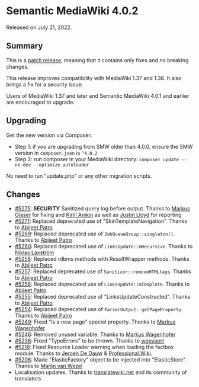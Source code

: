 # Semantic MediaWiki 4.0.2

Released on July 21, 2022.

## Summary

This is a [patch release](../RELEASE-POLICY.md), meaning that it contains only fixes and no breaking changes.

This release improves compatibility with MediaWiki 1.37 and 1.38. It also brings a fix for a security issue.

Users of MediaWiki 1.37 and later and Semantic MediaWiki 4.0.1 and earlier are encouraged to upgrade.

## Upgrading

Get the new version via Composer:

* Step 1: if you are upgrading from SMW older than 4.0.0, ensure the SMW version in `composer.json` is `^4.0.2`
* Step 2: run composer in your MediaWiki directory: `composer update --no-dev --optimize-autoloader`

No need to run "update.php" or any other migration scripts.

## Changes

* [#5275](https://github.com/SemanticMediaWiki/SemanticMediaWiki/pull/5275): **SECURITY** Sanitized query log before output. Thanks to [Markus Glaser](https://hallowelt.com/en/) for fixing and [Kirill Anikin](https://digitalcompliance.ru/) as well as [Justin Lloyd](https://www.arena.net/en) for reporting
* [#5271](https://github.com/SemanticMediaWiki/SemanticMediaWiki/pull/5269): Replaced deprecated use of "SkinTemplateNavigation". Thanks to [Abijeet Patro](https://thecurlybraces.com/)
* [#5269](https://github.com/SemanticMediaWiki/SemanticMediaWiki/pull/5269): Replaced deprecated use of `JobQueueGroup::singleton()`. Thanks to [Abijeet Patro](https://thecurlybraces.com/)
* [#5260](https://github.com/SemanticMediaWiki/SemanticMediaWiki/pull/5260): Replaced deprecated use of `LinksUpdate::mRecursive`. Thanks to [Niklas Laxström](https://laxstrom.name/blag/)
* [#5258](https://github.com/SemanticMediaWiki/SemanticMediaWiki/pull/5258): Replaced rdbms methods with ResultWrapper methods. Thanks to [Abijeet Patro](https://thecurlybraces.com/)
* [#5257](https://github.com/SemanticMediaWiki/SemanticMediaWiki/pull/5257): Replaced deprecated use of `Sanitizer::removeHTMLtags`. Thanks to [Abijeet Patro](https://thecurlybraces.com/)
* [#5256](https://github.com/SemanticMediaWiki/SemanticMediaWiki/pull/5256): Replaced deprecated use of `LinksUpdate::mTemplate`. Thanks to [Abijeet Patro](https://thecurlybraces.com/)
* [#5255](https://github.com/SemanticMediaWiki/SemanticMediaWiki/pull/5255): Replaced deprecated use of "LinksUpdateConstructed". Thanks to [Abijeet Patro](https://thecurlybraces.com/)
* [#5254](https://github.com/SemanticMediaWiki/SemanticMediaWiki/pull/5254): Replaced deprecated use of `ParserOutput::getPageProperty`. Thanks to [Abijeet Patro](https://thecurlybraces.com/)
* [#5249](https://github.com/SemanticMediaWiki/SemanticMediaWiki/pull/5249): Fixed "Is a new page" special property. Thanks to [Markus Wagenhofer](https://gesinn.it/)
* [#5246](https://github.com/SemanticMediaWiki/SemanticMediaWiki/pull/5246): Removed unused variable. Thanks to [Markus Wagenhofer](https://gesinn.it/)
* [#5236](https://github.com/SemanticMediaWiki/SemanticMediaWiki/pull/5236): Fixed "TypeErrors" to be thrown. Thanks to [wgevaert](https://github.com/wgevaert)
* [#5216](https://github.com/SemanticMediaWiki/SemanticMediaWiki/pull/5216): Fixed Resource Loader warning when loading the factbox module. Thanks to [Jeroen De Dauw](https://entropywins.wtf/) & [Professional.Wiki](https://professional.wiki/).
* [#5206](https://github.com/SemanticMediaWiki/SemanticMediaWiki/pull/5206): Made "ElasticFactory" object to be injected into "ElasticStore". Thanks to [Marijn van Wezel](https://github.com/marijnvanwezel)
* Localisation updates. Thanks to [translatewiki.net](https://translatewiki.net/) and its community of translators


